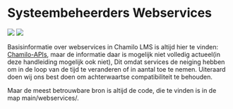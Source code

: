 # Systeembeheerders Webservices

![](../../.gitbook/assets/images27%20%282%29.png) ![](../../.gitbook/assets/images28%20%282%29.png)

Basisinformatie over webservices in Chamilo LMS is altijd hier te vinden: [Chamilo-APIs](https://github.com/chamilo/chamilo-lms/wiki/Chamilo-APIs), maar de informatie daar is mogelijk niet volledig actueel\(in deze handleiding mogelijk ook niet\),  Dit omdat services de neiging hebben om in de loop van de tijd te veranderen of in aantal toe te nemen. Uiteraard doen wij ons best doen om achterwaartse compatibiliteit te behouden.

Maar de meest betrouwbare bron is altijd de code, die te vinden is in de map main/webservices/.
